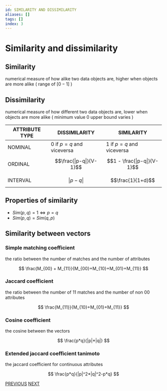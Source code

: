 ```yaml
---
id: SIMILARITY AND DISSIMILARITY
aliases: []
tags: []
index: 3
---
```


# Similarity and dissimilarity

## Similarity

numerical measure of how alike two data objects are, higher when objects are more alike ( range of $[0-1]$ )

## Dissimilarity

numerical measure of how different two data objects are, lower when objects are more alike ( minimum value  $0$ upper bound varies )

| ATTRIBUTE TYPE | DISSIMILARITY | SIMILARITY |
| ---- | ---- | ---- |
| NOMINAL | $0$ if $p=q$ and viceversa | $1$ if $p=q$ and viceversa |
| ORDINAL | $$\frac{\|p-q\|}{V-1}$$ | $$1 - \frac{\|p-q\|}{V-1}$$ |
| INTERVAL | $$\|p-q\|$$ | $$\frac{1}{1+d}$$ |


## Properties of similarity

- $Sim(p, q) = 1 \iff p = q$
- $Sim(p, q) = Sim(q, p)$



## Similarity between vectors



### Simple matching coefficient

the ratio between the number of matches and the number of attributes

$$
\frac{M_{00} + M_{11}}{M_{00}+M_{10}+M_{01}+M_{11}}
$$
### Jaccard coefficient

the ratio between the number of $11$ matches and the number of non $00$ attributes

$$
\frac{M_{11}}{M_{10}+M_{01}+M_{11}}
$$
### Cosine coefficient

the cosine between the vectors

$$
\frac{p*q}{|p|*|q|}
$$
### Extended jaccard coefficient tanimoto

the jaccard coefficient for continuous attributes

$$
\frac{p*q}{|p|^2*|q|^2-p*q}
$$


[PREVIOUS](TYPE_CONVERSIONS.md) [NEXT](datamining/DISTANCES.md)
